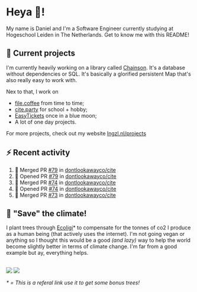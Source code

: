 # Heya 👋!

My name is Daniel and I'm a Software Engineer currently studying at Hogeschool Leiden in The Netherlands. Get to know me with this README!

## 💪 Current projects
I'm currently heavily working on a library called [Chainson](https://github.com/abcdan/chainson). It's a database without dependencies or SQL. It's basically a glorified persistent Map that's also really easy to work with.

Nex to that, I work on
- [file.coffee](https://file.coffee) from time to time;
- [cite.party](https://cite.party) for school + hobby;
- [EasyTickets](https://easytickets.xyz) once in a blue moon;
- A lot of one day projects.

For more projects, check out my website [lngzl.nl/projects](https://lngzl.nl/projects)

## ⚡ Recent activity
<!--START_SECTION:activity-->
1. 🎉 Merged PR [#79](https://github.com/dontlookawayco/cite/pull/79) in [dontlookawayco/cite](https://github.com/dontlookawayco/cite)
2. 💪 Opened PR [#79](https://github.com/dontlookawayco/cite/pull/79) in [dontlookawayco/cite](https://github.com/dontlookawayco/cite)
3. 🎉 Merged PR [#74](https://github.com/dontlookawayco/cite/pull/74) in [dontlookawayco/cite](https://github.com/dontlookawayco/cite)
4. 💪 Opened PR [#74](https://github.com/dontlookawayco/cite/pull/74) in [dontlookawayco/cite](https://github.com/dontlookawayco/cite)
5. 🎉 Merged PR [#73](https://github.com/dontlookawayco/cite/pull/73) in [dontlookawayco/cite](https://github.com/dontlookawayco/cite)
<!--END_SECTION:activity-->

## 🌳 "Save" the climate!
I plant trees through <a href="https://ecologi.com/lngzl?r=6005cc57f70194001deaedfa">Ecoligi</a>* to compensate for the tonnes of co2 I produce as a human being (that actively uses the internet). I'm not going vegan or anything so I thought this would be a good _(and lazy)_ way to help the world become slightly better in terms of climate change. I'm far from a good example but ay, everything helps.

<br><a href="https://ecologi.com/lngzl?r=6005cc57f70194001deaedfa"><img src="https://img.shields.io/ecologi/trees/lngzl"></a> <a href="https://ecologi.com/lngzl?r=6005cc57f70194001deaedfa"><img src="https://img.shields.io/ecologi/carbon/lngzl"></a>



_\* = This is a referal link use it to get some bonus trees!_
